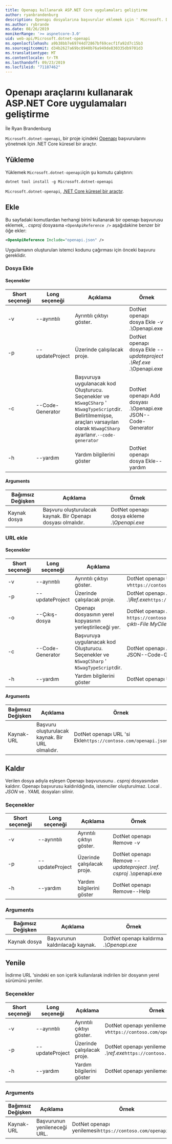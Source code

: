 ```yaml
---
title: Openapı kullanarak ASP.NET Core uygulamaları geliştirme
author: ryanbrandenburg
description: Openapı dosyalarına başvurular eklemek için ' Microsoft. DotNet-openapı ' aracının nasıl kullanılacağını gösterir.
ms.author: rybrande
ms.date: 08/26/2019
monikerRange: '>= aspnetcore-3.0'
uid: web-api/Microsoft.dotnet-openapi
ms.openlocfilehash: a9b38bb7e69744d72867bf69cecf1fa92d7c15b3
ms.sourcegitcommit: d34b2627a69bc8940b76a949de830335db9701d3
ms.translationtype: MT
ms.contentlocale: tr-TR
ms.lasthandoff: 09/23/2019
ms.locfileid: "71187462"
---
```

# <a name="develop-aspnet-core-apps-using-openapi-tools"></a>Openapı araçlarını kullanarak ASP.NET Core uygulamaları geliştirme

İle Ryan Brandenburg

`Microsoft.dotnet-openapi`, bir proje içindeki [Openapı](https://github.com/OAI/OpenAPI-Specification) başvurularını yönetmek Için .NET Core küresel bir araçtır.

## <a name="installation"></a>Yükleme

Yüklemek `Microsoft.dotnet-openapi`için şu komutu çalıştırın:

```console
dotnet tool install -g Microsoft.dotnet-openapi
```

`Microsoft.dotnet-openapi`, [.NET Core küresel bir araçtır](/dotnet/core/tools/global-tools).

## <a name="add"></a>Ekle

Bu sayfadaki komutlardan herhangi birini kullanarak bir openapı başvurusu eklemek, *. csproj* dosyasına `<OpenApiReference />` aşağıdakine benzer bir öğe ekler:

```xml
<OpenApiReference Include="openapi.json" />
```

Uygulamanın oluşturulan istemci kodunu çağırması için önceki başvuru gereklidir.

<!-- TODO: Restore after https://github.com/aspnet/AspNetCore/issues/12738
### Add Project

#### Options

| Short option | Long option | Description | Example |
|-------|------|-------|---------|
| -v|--verbose | Show verbose output. |dotnet openapi add project *-v* ../Ref/ProjRef.csproj |
| -p|--project | The project to operate on. |dotnet openapi add project *--project .\Ref.csproj* ../Ref/ProjRef.csproj |

#### Arguments

|  Argument  | Description | Example |
|-------------|-------------|---------|
| source-file | The source to create a reference from. Must be a project file. |dotnet openapi add project *../Ref/ProjRef.csproj* | -->

### <a name="add-file"></a>Dosya Ekle

#### <a name="options"></a>Seçenekler

| Short seçeneği| Long seçeneği| Açıklama | Örnek |
|-------|------|-------|---------|
| -v|--ayrıntılı | Ayrıntılı çıktıyı göster. |DotNet openapı dosya Ekle *-v* .\Openapi.exe |
| -p|--updateProject | Üzerinde çalışılacak proje. |DotNet openapı dosya Ekle *--updateproject .\Ref.exe* .\Openapi.exe |
| -c|--Code-Generator| Başvuruya uygulanacak kod Oluşturucu. Seçenekler ve `NSwagCSharp` ' `NSwagTypeScript`dir. Belirtilmemişse, araçları varsayılan olarak `NSwagCSharp` ayarlanır.`--code-generator`|DotNet openapı Add dosyası .\Openapi.exe JSON--Code-Generator
| -h|--yardım|Yardım bilgilerini göster|DotNet openapı dosya Ekle--yardım|

#### <a name="arguments"></a>Arguments

|  Bağımsız Değişken  | Açıklama | Örnek |
|-------------|-------------|---------|
| Kaynak dosya | Başvuru oluşturulacak kaynak. Bir Openapı dosyası olmalıdır. |DotNet openapı dosya ekleme *.\Openapi.exe* |

### <a name="add-url"></a>URL ekle

#### <a name="options"></a>Seçenekler

| Short seçeneği| Long seçeneği| Açıklama | Örnek |
|-------|------|-------------|---------|
| -v|--ayrıntılı | Ayrıntılı çıktıyı göster. |DotNet openapı URL 'si Ekle *-v*`https://contoso.com/openapi.json` |
| -p|--updateProject | Üzerinde çalışılacak proje. |DotNet openapı Add URL *--updateproject .\Ref.exe*`https://contoso.com/openapi.json` |
| -o|--Çıkış-dosya | Openapı dosyasının yerel kopyasının yerleştirileceği yer. |DotNet openapı Add URL `https://contoso.com/openapi.json` *--çıktı-File MyClient. JSON* |
| -c|--Code-Generator| Başvuruya uygulanacak kod Oluşturucu. Seçenekler ve `NSwagCSharp` ' `NSwagTypeScript`dir. |DotNet openapı Add dosyası .\Openapi.exe JSON--Code-Generator
| -h|--yardım|Yardım bilgilerini göster|DotNet openapı URL ekleme--Yardım|

#### <a name="arguments"></a>Arguments

|  Bağımsız Değişken  | Açıklama | Örnek |
|-------------|-------------|---------|
| Kaynak-URL | Başvuru oluşturulacak kaynak. Bir URL olmalıdır. |DotNet openapı URL 'si Ekle`https://contoso.com/openapi.json` |

## <a name="remove"></a>Kaldır

Verilen dosya adıyla eşleşen Openapı başvurusunu *. csproj* dosyasından kaldırır. Openapı başvurusu kaldırıldığında, istemciler oluşturulmaz. Local *. JSON* ve *. YAML* dosyaları silinir.

### <a name="options"></a>Seçenekler

| Short seçeneği| Long seçeneği| Açıklama| Örnek |
|-------|------|------------|---------|
| -v|--ayrıntılı | Ayrıntılı çıktıyı göster. |DotNet openapı Remove *-v*|
| -p|--updateProject | Üzerinde çalışılacak proje. |DotNet openapı Remove *--updateproject .\ref. csproj* .\openapi.exe |
| -h|--yardım|Yardım bilgilerini göster|DotNet openapı Remove--Help|

### <a name="arguments"></a>Arguments

|  Bağımsız Değişken  | Açıklama| Örnek |
| ------------|------------|---------|
| Kaynak dosya | Başvurunun kaldırılacağı kaynak. |DotNet openapı kaldırma *.\Openapi.exe* |

## <a name="refresh"></a>Yenile

İndirme URL 'sindeki en son içerik kullanılarak indirilen bir dosyanın yerel sürümünü yeniler.

### <a name="options"></a>Seçenekler

| Short seçeneği| Long seçeneği| Açıklama | Örnek |
|-------|------|-------------|---------|
| -v|--ayrıntılı | Ayrıntılı çıktıyı göster. | DotNet openapı yenileme *-v*`https://contoso.com/openapi.json` |
| -p|--updateProject | Üzerinde çalışılacak proje. | DotNet openapı yenileme *--updateproject .\ref.exe*`https://contoso.com/openapi.json` |
| -h|--yardım|Yardım bilgilerini göster|DotNet openapı yenilemesi--yardım|

### <a name="arguments"></a>Arguments

|  Bağımsız Değişken  | Açıklama | Örnek |
| ------------|-------------|---------|
| Kaynak-URL | Başvurunun yenileneceği URL. | DotNet openapı yenilemesi`https://contoso.com/openapi.json` |
